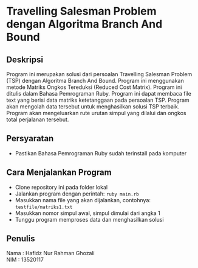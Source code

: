 # Travelling Salesman Problem dengan Algoritma Branch And Bound

## Deskripsi
Program ini merupakan solusi dari persoalan Travelling Salesman Problem (TSP) dengan Algoritma Branch And Bound. Program ini menggunakan metode Matriks Ongkos Tereduksi (Reduced Cost Matrix). Program ini ditulis dalam Bahasa Pemrograman Ruby. Program ini dapat membaca file text yang berisi data matriks ketetanggaan pada persoalan TSP. Program akan mengolah data tersebut untuk menghasilkan solusi TSP terbaik. Program akan mengeluarkan rute urutan simpul yang dilalui dan ongkos total perjalanan tersebut.

## Persyaratan
- Pastikan Bahasa Pemrograman Ruby sudah terinstall pada komputer

## Cara Menjalankan Program
- Clone repository ini pada folder lokal
- Jalankan program dengan perintah:
```ruby main.rb```
- Masukkan nama file yang akan dijalankan, contohnya:
```testfile/matriks1.txt```
- Masukkan nomor simpul awal, simpul dimulai dari angka 1
- Tunggu program memproses data dan menghasilkan solusi

## Penulis
Nama : Hafidz Nur Rahman Ghozali
</br>
NIM : 13520117
